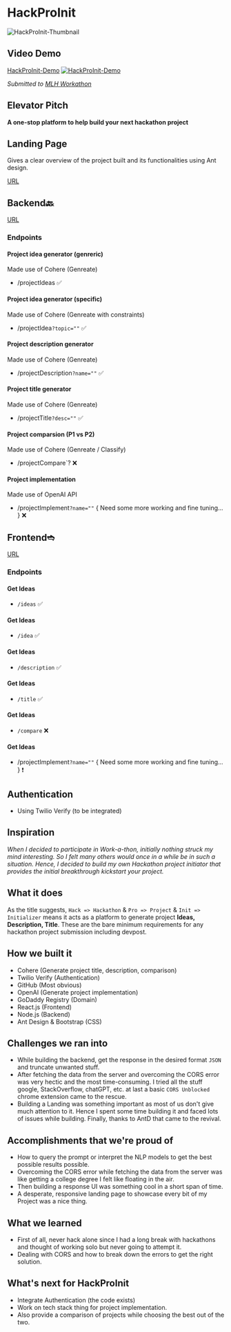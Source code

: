 # HackProInit

![HackProInit-Thumbnail](https://user-images.githubusercontent.com/81156510/219946458-0481d137-1111-4f67-bd74-59263958abf8.png)

## Video Demo

[HackProInit-Demo](https://youtu.be/-8w_8LFkrEA "Youtube")
[![HackProInit-Demo](https://user-images.githubusercontent.com/81156510/219946458-0481d137-1111-4f67-bd74-59263958abf8.png)]([[https://youtu.be/StTqXEQ2l-Y?t=35s](https://youtu.be/-8w_8LFkrEA)](https://youtu.be/-8w_8LFkrEA) "HackProInit-Demo")

*Submitted to [MLH Workathon](https://work-a-thon.devpost.com)*

## Elevator Pitch
**A one-stop platform to help build your next hackathon project**

## Landing Page

Gives a clear overview of the project built and its functionalities using Ant design.

[URL](https://github.com/srini047/hackathon-projects-landing)

## Backend🔙

[URL](https://github.com/srini047/hackathon-projects-backend)

### Endpoints

#### Project idea generator (genreric)
Made use of Cohere (Genreate)

- /projectIdeas ✅

#### Project idea generator (specific)
Made use of Cohere (Genreate with constraints)

- /projectIdea`?topic=""` ✅

#### Project description generator
Made use of Cohere (Genreate)
- /projectDescription`?name=""` ✅

#### Project title generator
Made use of Cohere (Genreate)

- /projectTitle`?desc=""` ✅

#### Project comparsion (P1 vs P2)
Made use of Cohere (Genreate / Classify)
- /projectCompare`? ❌

#### Project implementation
Made use of OpenAI API
- /projectImplement`?name=""` { Need some more working and fine tuning... } ❌



## Frontend➬

[URL](https://github.com/srini047/hackathon-projects-frontend)

### Endpoints

#### Get Ideas
- `/ideas` ✅

#### Get Ideas
- `/idea` ✅

#### Get Ideas
- `/description` ✅

#### Get Ideas
- `/title` ✅

#### Get Ideas
- `/compare` ❌

#### Get Ideas
- /projectImplement`?name=""` { Need some more working and fine tuning... } ❗️


## Authentication
- Using Twilio Verify (to be integrated)

## Inspiration
*When I decided to participate in Work-a-thon, initially nothing struck my mind interesting. So I felt many others would once in a while be in such a situation. Hence, I decided to build my own Hackathon project initiator that provides the initial breakthrough kickstart your project.*

## What it does
As the title suggests, `Hack => Hackathon` & `Pro => Project` & `Init => Initializer` means it acts as a platform to generate project **Ideas, Description, Title**. These are the bare minimum requirements for any hackathon project submission including devpost. 

## How we built it
- Cohere (Generate project title, description, comparison)
- Twilio Verify (Authentication)
- GitHub (Most obvious)
- OpenAI (Generate project implementation)
- GoDaddy Registry (Domain)
- React.js (Frontend)
- Node.js (Backend)
- Ant Design & Bootstrap (CSS)

## Challenges we ran into
- While building the backend, get the response in the desired format `JSON` and truncate unwanted stuff.
- After fetching the data from the server and overcoming the CORS error was very hectic and the most time-consuming. I tried all the stuff google, StackOverflow, chatGPT, etc. at last a basic `CORS Unblocked` chrome extension came to the rescue.
- Building a Landing was something important as most of us don't give much attention to it. Hence I spent some time building it and faced lots of issues while building. Finally, thanks to AntD that came to the revival.

## Accomplishments that we're proud of
- How to query the prompt or interpret the NLP models to get the best possible results possible.
- Overcoming the CORS error while fetching the data from the server was like getting a college degree I felt like floating in the air.
- Then building a response UI was something cool in a short span of time.
- A desperate, responsive landing page to showcase every bit of my Project was a nice thing.

## What we learned
- First of all, never hack alone since I had a long break with hackathons and thought of working solo but never going to attempt it.
- Dealing with CORS and how to break down the errors to get the right solution.

## What's next for HackProInit
- Integrate Authentication (the code exists)
- Work on tech stack thing for project implementation.
- Also provide a comparison of projects while choosing the best out of the two.
